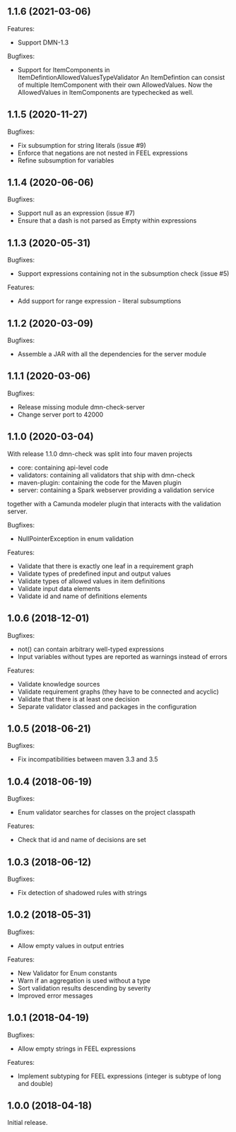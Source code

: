 ## 1.1.6 (2021-03-06)

Features:

  - Support DMN-1.3

Bugfixes:

  - Support for ItemComponents in ItemDefintionAllowedValuesTypeValidator
    An ItemDefintion can consist of multiple ItemComponent with their own
    AllowedValues. Now the AllowedValues in ItemComponents are typechecked 
    as well.

## 1.1.5 (2020-11-27)

Bugfixes:

  - Fix subsumption for string literals (issue #9)
  - Enforce that negations are not nested in FEEL expressions
  - Refine subsumption for variables

## 1.1.4 (2020-06-06)

Bugfixes:

  - Support null as an expression (issue #7)
  - Ensure that a dash is not parsed as Empty within expressions

## 1.1.3 (2020-05-31)

Bugfixes:

  - Support expressions containing not in the subsumption check (issue #5)

Features:

  - Add support for range expression - literal subsumptions

## 1.1.2 (2020-03-09)

Bugfixes:

  - Assemble a JAR with all the dependencies for the server module

## 1.1.1 (2020-03-06)

Bugfixes:

  - Release missing module dmn-check-server
  - Change server port to 42000

## 1.1.0 (2020-03-04)

With release 1.1.0 dmn-check was split into four maven projects

  - core: containing api-level code
  - validators: containing all validators that ship with dmn-check
  - maven-plugin: containing the code for the Maven plugin
  - server: containing a Spark webserver providing a validation service
  
together with a Camunda modeler plugin that interacts with the validation server.

Bugfixes:

  - NullPointerException in enum validation
  
Features:

  - Validate that there is exactly one leaf in a requirement graph
  - Validate types of predefined input and output values
  - Validate types of allowed values in item definitions
  - Validate input data elements
  - Validate id and name of definitions elements

## 1.0.6 (2018-12-01)

Bugfixes:

  - not() can contain arbitrary well-typed expressions
  - Input variables without types are reported as warnings instead of errors

Features:

  - Validate knowledge sources
  - Validate requirement graphs (they have to be connected and acyclic) 
  - Validate that there is at least one decision
  - Separate validator classed and packages in the configuration

## 1.0.5 (2018-06-21)

Bugfixes:

  - Fix incompatibilities between maven 3.3 and 3.5

## 1.0.4 (2018-06-19)

Bugfixes:

  - Enum validator searches for classes on the project classpath
  
Features:

  - Check that id and name of decisions are set

## 1.0.3 (2018-06-12)

Bugfixes:

  - Fix detection of shadowed rules with strings

## 1.0.2 (2018-05-31)

Bugfixes:

  - Allow empty values in output entries

Features:

  - New Validator for Enum constants
  - Warn if an aggregation is used without a type
  - Sort validation results descending by severity
  - Improved error messages

## 1.0.1 (2018-04-19)

Bugfixes:

  - Allow empty strings in FEEL expressions
  
Features:

  - Implement subtyping for FEEL expressions (integer is subtype of long and double)

## 1.0.0 (2018-04-18)

Initial release.
